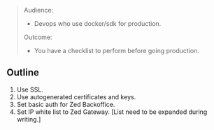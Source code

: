 > Audience:
>
> - Devops who use docker/sdk for production.
>
> Outcome:
> - You have a checklist to perform before going production.

## Outline

1. Use SSL.
2. Use autogenerated certificates and keys.
3. Set basic auth for Zed Backoffice.
4. Set IP white list to Zed Gateway.
[List need to be expanded during writing.]

